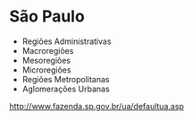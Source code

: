 # São Paulo
 
- Regiões Administrativas
- Macroregiões
- Mesoregiões
- Microregiões
- Regiões Metropolitanas
- Aglomerações Urbanas


http://www.fazenda.sp.gov.br/ua/defaultua.asp
